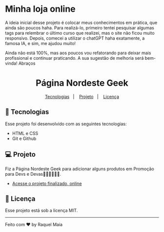 # Minha loja online

<p align="left">  A ideia  inicial desse projeto é colocar meus conhecimentos em prática, que ainda são poucos haha. Para realizá-lo, primeiro tentei pesquisar algumas tags para relembrar o último curso que realizei, mas o site não ficou muito responsivo. Depois, comecei a utilizar o chatGPT haha exatamente, a famosa IA, e sim, me ajudou muito! </p>

<p> Ainda não está 100%, mas aos poucos vou refatorando para deixar mais profissional e continuar praticando. A sua sugestão de melhoria será bem-vinda! Abraços


<h1 align="center"> Página Nordeste Geek</h1>

<p align="center">
  <a href="#-tecnologias">Tecnologias</a>&nbsp;&nbsp;&nbsp;|&nbsp;&nbsp;&nbsp;
  <a href="#-projeto">Projeto</a>&nbsp;&nbsp;&nbsp;|&nbsp;&nbsp;&nbsp;
  <a href="#memo-licença">Licença</a>
</p>


## 🚀 Tecnologias

Esse projeto foi desenvolvido com as seguintes tecnologias:

- HTML e CSS
- Git e Github
## 💻 Projeto

Fiz a  Página Nordeste Geek para adicionar alguns produtos em Promoção para Devs e Devas👩🏽‍💻👨🏽‍💻.

- [Acesse o projeto finalizado, online](https://raquel-maia.github.io/projeto-teste/)

## :memo: Licença

Esse projeto está sob a licença MIT.

---

Feito com ♥ by Raquel Maia
